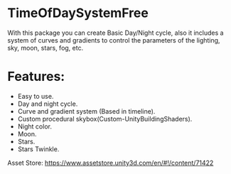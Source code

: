 # TimeOfDaySystemFree
With this package you can create Basic Day/Night cycle, also it includes a system of curves and gradients to control the parameters of the lighting, sky, moon, stars, fog, etc.

# Features:
* Easy to use. 
* Day and night cycle. 
* Curve and gradient system (Based in timeline). 
* Custom procedural skybox(Custom-UnityBuildingShaders).
* Night color. 
* Moon. 
* Stars.
* Stars Twinkle.

Asset Store: https://www.assetstore.unity3d.com/en/#!/content/71422

